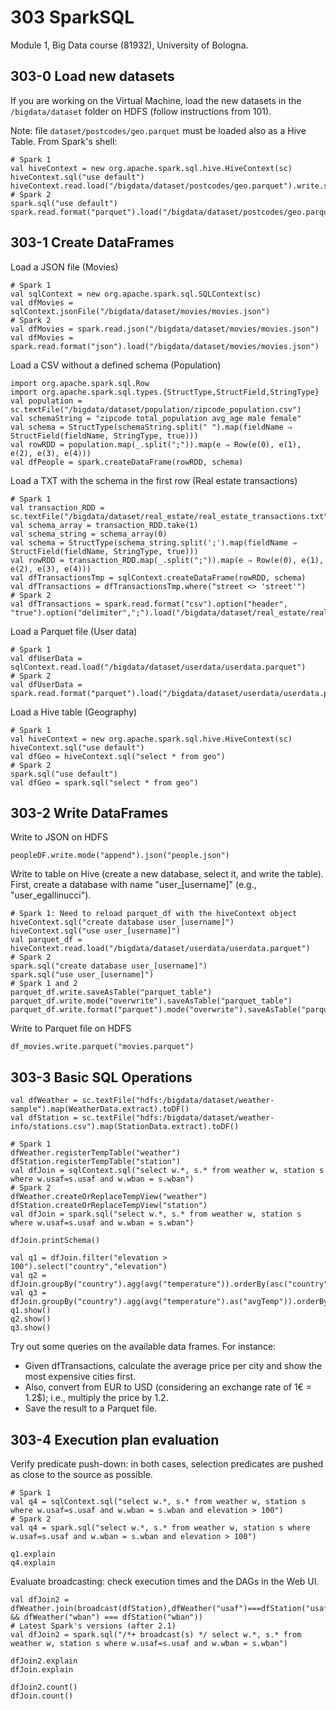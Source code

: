 # 303 SparkSQL

Module 1, Big Data course (81932), University of Bologna.

## 303-0 Load new datasets

If you are working on the Virtual Machine, load the new datasets in the 
```/bigdata/dataset``` folder on HDFS (follow instructions from 101).

Note: file ```dataset/postcodes/geo.parquet``` must be loaded also as a Hive Table. From Spark's shell:

```shell
# Spark 1
val hiveContext = new org.apache.spark.sql.hive.HiveContext(sc)
hiveContext.sql("use default")
hiveContext.read.load("/bigdata/dataset/postcodes/geo.parquet").write.saveAsTable("parquet_table")
# Spark 2
spark.sql("use default")
spark.read.format("parquet").load("/bigdata/dataset/postcodes/geo.parquet").write.saveAsTable("parquet_table")
```

## 303-1 Create DataFrames

Load a JSON file (Movies)

```shell
# Spark 1
val sqlContext = new org.apache.spark.sql.SQLContext(sc)
val dfMovies = sqlContext.jsonFile("/bigdata/dataset/movies/movies.json")
# Spark 2
val dfMovies = spark.read.json("/bigdata/dataset/movies/movies.json")
val dfMovies = spark.read.format("json").load("/bigdata/dataset/movies/movies.json")
```

Load a CSV without a defined schema (Population)

```shell
import org.apache.spark.sql.Row
import org.apache.spark.sql.types.{StructType,StructField,StringType}
val population = sc.textFile("/bigdata/dataset/population/zipcode_population.csv")
val schemaString = "zipcode total_population avg_age male female"
val schema = StructType(schemaString.split(" ").map(fieldName ⇒ StructField(fieldName, StringType, true)))
val rowRDD = population.map(_.split(";")).map(e ⇒ Row(e(0), e(1), e(2), e(3), e(4)))
val dfPeople = spark.createDataFrame(rowRDD, schema)
```

Load a TXT with the schema in the first row (Real estate transactions)

```shell
# Spark 1
val transaction_RDD = sc.textFile("/bigdata/dataset/real_estate/real_estate_transactions.txt")
val schema_array = transaction_RDD.take(1)
val schema_string = schema_array(0)
val schema = StructType(schema_string.split(';').map(fieldName ⇒ StructField(fieldName, StringType, true)))
val rowRDD = transaction_RDD.map(_.split(";")).map(e ⇒ Row(e(0), e(1), e(2), e(3), e(4)))
val dfTransactionsTmp = sqlContext.createDataFrame(rowRDD, schema)
val dfTransactions = dfTransactionsTmp.where("street <> 'street'")
# Spark 2
val dfTransactions = spark.read.format("csv").option("header", "true").option("delimiter",";").load("/bigdata/dataset/real_estate/real_estate_transactions.txt")
```

Load a Parquet file (User data)

```shell
# Spark 1
val dfUserData = sqlContext.read.load("/bigdata/dataset/userdata/userdata.parquet")
# Spark 2
val dfUserData = spark.read.format("parquet").load("/bigdata/dataset/userdata/userdata.parquet")
```

Load a Hive table (Geography)

```shell
# Spark 1
val hiveContext = new org.apache.spark.sql.hive.HiveContext(sc)
hiveContext.sql("use default")
val dfGeo = hiveContext.sql("select * from geo")
# Spark 2
spark.sql("use default")
val dfGeo = spark.sql("select * from geo")
```

## 303-2 Write DataFrames

Write to JSON on HDFS

```shell
peopleDF.write.mode("append").json("people.json")
```

Write to table on Hive (create a new database, select it, and write the table). 
First, create a database with name "user_[username]" (e.g., "user_egallinucci").

```shell
# Spark 1: Need to reload parquet_df with the hiveContext object
hiveContext.sql("create database user_[username]")
hiveContext.sql("use user_[username]")
val parquet_df = hiveContext.read.load("/bigdata/dataset/userdata/userdata.parquet")
# Spark 2
spark.sql("create database user_[username]")
spark.sql("use user_[username]")
# Spark 1 and 2
parquet_df.write.saveAsTable("parquet_table")
parquet_df.write.mode("overwrite").saveAsTable("parquet_table")
parquet_df.write.format("parquet").mode("overwrite").saveAsTable("parquet_table")
```

Write to Parquet file on HDFS

```shell
df_movies.write.parquet("movies.parquet")
```

## 303-3 Basic SQL Operations

```shell
val dfWeather = sc.textFile("hdfs:/bigdata/dataset/weather-sample").map(WeatherData.extract).toDF()
val dfStation = sc.textFile("hdfs:/bigdata/dataset/weather-info/stations.csv").map(StationData.extract).toDF()

# Spark 1
dfWeather.registerTempTable("weather")
dfStation.registerTempTable("station")
val dfJoin = sqlContext.sql("select w.*, s.* from weather w, station s where w.usaf=s.usaf and w.wban = s.wban")
# Spark 2
dfWeather.createOrReplaceTempView("weather")
dfStation.createOrReplaceTempView("station")
val dfJoin = spark.sql("select w.*, s.* from weather w, station s where w.usaf=s.usaf and w.wban = s.wban")

dfJoin.printSchema()

val q1 = dfJoin.filter("elevation > 100").select("country","elevation")
val q2 = dfJoin.groupBy("country").agg(avg("temperature")).orderBy(asc("country"))
val q3 = dfJoin.groupBy("country").agg(avg("temperature").as("avgTemp")).orderBy(desc("avgTemp"))
q1.show()
q2.show()
q3.show()
```

Try out some queries on the available data frames. For instance:
- Given dfTransactions, calculate the average price per city and show the most expensive cities first.
- Also, convert from EUR to USD (considering an exchange rate of 1€ = 1.2$); i.e., multiply the price by 1.2. 
- Save the result to a Parquet file.

## 303-4 Execution plan evaluation

Verify predicate push-down: in both cases, selection predicates are pushed as close to the source as possible.

```
# Spark 1
val q4 = sqlContext.sql("select w.*, s.* from weather w, station s where w.usaf=s.usaf and w.wban = s.wban and elevation > 100")
# Spark 2
val q4 = spark.sql("select w.*, s.* from weather w, station s where w.usaf=s.usaf and w.wban = s.wban and elevation > 100")

q1.explain
q4.explain
```

Evaluate broadcasting: check execution times and the DAGs in the Web UI.

```
val dfJoin2 = dfWeather.join(broadcast(dfStation),dfWeather("usaf")===dfStation("usaf") && dfWeather("wban") === dfStation("wban"))
# Latest Spark's versions (after 2.1)
val dfJoin2 = spark.sql("/*+ broadcast(s) */ select w.*, s.* from weather w, station s where w.usaf=s.usaf and w.wban = s.wban")

dfJoin2.explain
dfJoin.explain

dfJoin2.count()
dfJoin.count()
```

